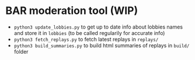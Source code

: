 # BAR moderation tool (WIP)

- `python3 update_lobbies.py` to get up to date info about lobbies names and store it in `lobbies` (to be called regularily for accurate info)
- `python3 fetch_replays.py` to fetch latest replays in `replays/`
- `python3 build_summaries.py` to build html summaries of replays in `build/` folder
